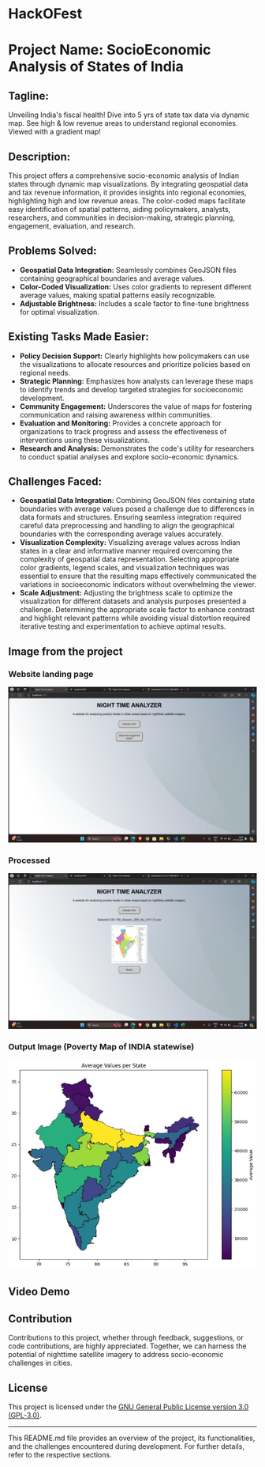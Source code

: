 # HackOFest

# Project Name: SocioEconomic Analysis of States of India

## Tagline:
Unveiling India's fiscal health! Dive into 5 yrs of state tax data via dynamic map. See high & low revenue areas to understand regional economies. Viewed with a gradient map!

## Description:
This project offers a comprehensive socio-economic analysis of Indian states through dynamic map visualizations. By integrating geospatial data and tax revenue information, it provides insights into regional economies, highlighting high and low revenue areas. The color-coded maps facilitate easy identification of spatial patterns, aiding policymakers, analysts, researchers, and communities in decision-making, strategic planning, engagement, evaluation, and research.

## Problems Solved:

- **Geospatial Data Integration:** Seamlessly combines GeoJSON files containing geographical boundaries and average values.
- **Color-Coded Visualization:** Uses color gradients to represent different average values, making spatial patterns easily recognizable.
- **Adjustable Brightness:** Includes a scale factor to fine-tune brightness for optimal visualization.

## Existing Tasks Made Easier:

- **Policy Decision Support:** Clearly highlights how policymakers can use the visualizations to allocate resources and prioritize policies based on regional needs.
- **Strategic Planning:** Emphasizes how analysts can leverage these maps to identify trends and develop targeted strategies for socioeconomic development.
- **Community Engagement:** Underscores the value of maps for fostering communication and raising awareness within communities.
- **Evaluation and Monitoring:** Provides a concrete approach for organizations to track progress and assess the effectiveness of interventions using these visualizations.
- **Research and Analysis:** Demonstrates the code's utility for researchers to conduct spatial analyses and explore socio-economic dynamics.

## Challenges Faced:

- **Geospatial Data Integration:** Combining GeoJSON files containing state boundaries with average values posed a challenge due to differences in data formats and structures. Ensuring seamless integration required careful data preprocessing and handling to align the geographical boundaries with the corresponding average values accurately.
- **Visualization Complexity:** Visualizing average values across Indian states in a clear and informative manner required overcoming the complexity of geospatial data representation. Selecting appropriate color gradients, legend scales, and visualization techniques was essential to ensure that the resulting maps effectively communicated the variations in socioeconomic indicators without overwhelming the viewer.
- **Scale Adjustment:** Adjusting the brightness scale to optimize the visualization for different datasets and analysis purposes presented a challenge. Determining the appropriate scale factor to enhance contrast and highlight relevant patterns while avoiding visual distortion required iterative testing and experimentation to achieve optimal results.

## Image from the project

### Website landing page
![Input Image](input.png)

### Processed
![Input Image](output.png)

### Output Image (Poverty Map of INDIA statewise)
![Input Image](map.jpg)

## Video Demo



## Contribution

Contributions to this project, whether through feedback, suggestions, or code contributions, are highly appreciated. Together, we can harness the potential of nighttime satellite imagery to address socio-economic challenges in cities.

## License

This project is licensed under the [GNU General Public License version 3.0 (GPL-3.0)](LICENSE).

---
This README.md file provides an overview of the project, its functionalities, and the challenges encountered during development. For further details, refer to the respective sections.
